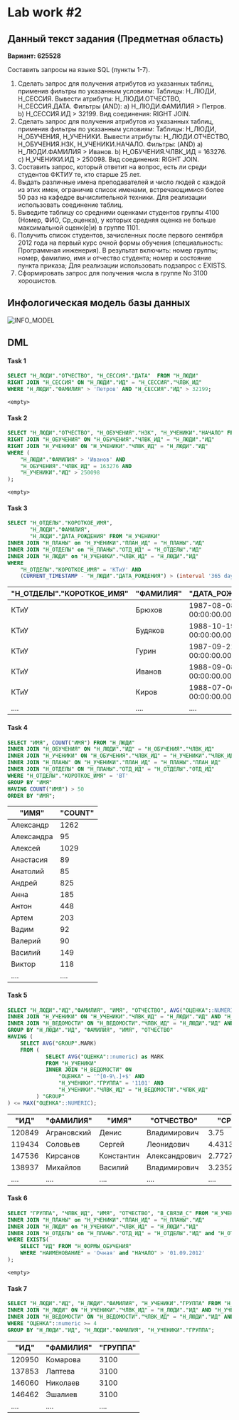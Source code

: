 # Lab work #2

## Данный текст задания (Предметная область)

**Вариант: 625528**

Составить запросы на языке SQL (пункты 1-7).

1. Сделать запрос для получения атрибутов из указанных таблиц, применив фильтры по указанным условиям:
Таблицы: Н_ЛЮДИ, Н_СЕССИЯ.
Вывести атрибуты: Н_ЛЮДИ.ОТЧЕСТВО, Н_СЕССИЯ.ДАТА.
Фильтры (AND): 
a) Н_ЛЮДИ.ФАМИЛИЯ > Петров.
b) Н_СЕССИЯ.ИД > 32199.
Вид соединения: RIGHT JOIN.
2. Сделать запрос для получения атрибутов из указанных таблиц, применив фильтры по указанным условиям:
Таблицы: Н_ЛЮДИ, Н_ОБУЧЕНИЯ, Н_УЧЕНИКИ.
Вывести атрибуты: Н_ЛЮДИ.ОТЧЕСТВО, Н_ОБУЧЕНИЯ.НЗК, Н_УЧЕНИКИ.НАЧАЛО.
Фильтры: (AND)
a) Н_ЛЮДИ.ФАМИЛИЯ > Иванов.
b) Н_ОБУЧЕНИЯ.ЧЛВК_ИД = 163276.
c) Н_УЧЕНИКИ.ИД > 250098.
Вид соединения: RIGHT JOIN.
3. Составить запрос, который ответит на вопрос, есть ли среди студентов ФКТИУ те, кто старше 25 лет.
4. Выдать различные имена преподавателей и число людей с каждой из этих имен, ограничив список именами, встречающимися более 50 раз на кафедре вычислительной техники.
Для реализации использовать соединение таблиц.
5. Выведите таблицу со средними оценками студентов группы 4100 (Номер, ФИО, Ср_оценка), у которых средняя оценка не больше максимальной оценк(е|и) в группе 1101.
6. Получить список студентов, зачисленных после первого сентября 2012 года на первый курс очной формы обучения (специальность: Программная инженерия). В результат включить:
номер группы;
номер, фамилию, имя и отчество студента;
номер и состояние пункта приказа;
Для реализации использовать подзапрос с EXISTS.
7. Сформировать запрос для получения числа в группе No 3100 хорошистов.

## Инфологическая модель базы данных

![INFO_MODEL](Database_Schema.png)

## DML

#### Task 1

```sql
SELECT "Н_ЛЮДИ"."ОТЧЕСТВО", "Н_СЕССИЯ"."ДАТА"  FROM "Н_ЛЮДИ"
RIGHT JOIN "Н_СЕССИЯ" ON "Н_ЛЮДИ"."ИД" = "Н_СЕССИЯ"."ЧЛВК_ИД"
WHERE "Н_ЛЮДИ"."ФАМИЛИЯ" > 'Петров' AND "Н_СЕССИЯ"."ИД" > 32199;
```

`<empty>`

#### Task 2

```sql
SELECT "Н_ЛЮДИ"."ОТЧЕСТВО", "Н_ОБУЧЕНИЯ"."НЗК", "Н_УЧЕНИКИ"."НАЧАЛО" FROM "Н_ЛЮДИ"
RIGHT JOIN "Н_ОБУЧЕНИЯ" ON "Н_ОБУЧЕНИЯ"."ЧЛВК_ИД" = "Н_ЛЮДИ"."ИД"
RIGHT JOIN "Н_УЧЕНИКИ" ON "Н_УЧЕНИКИ"."ЧЛВК_ИД" = "Н_ЛЮДИ"."ИД"
WHERE (
    "Н_ЛЮДИ"."ФАМИЛИЯ" > 'Иванов' AND
    "Н_ОБУЧЕНИЯ"."ЧЛВК_ИД" = 163276 AND
    "Н_УЧЕНИКИ"."ИД" > 250098
);
```

`<empty>`

#### Task 3

```sql
SELECT "Н_ОТДЕЛЫ"."КОРОТКОЕ_ИМЯ",
       "Н_ЛЮДИ"."ФАМИЛИЯ",
       "Н_ЛЮДИ"."ДАТА_РОЖДЕНИЯ" FROM "Н_УЧЕНИКИ"
INNER JOIN "Н_ПЛАНЫ" on "Н_УЧЕНИКИ"."ПЛАН_ИД" = "Н_ПЛАНЫ"."ИД"
INNER JOIN "Н_ОТДЕЛЫ" on "Н_ПЛАНЫ"."ОТД_ИД" = "Н_ОТДЕЛЫ"."ИД"
INNER JOIN "Н_ЛЮДИ" on "Н_УЧЕНИКИ"."ЧЛВК_ИД" = "Н_ЛЮДИ"."ИД"
WHERE
    "Н_ОТДЕЛЫ"."КОРОТКОЕ_ИМЯ" = 'КТиУ' AND
    (CURRENT_TIMESTAMP - "Н_ЛЮДИ"."ДАТА_РОЖДЕНИЯ") > (interval '365 days' * 25);
```

| **"Н_ОТДЕЛЫ"."КОРОТКОЕ_ИМЯ"** | **"ФАМИЛИЯ"** | **"ДАТА_РОЖДЕНИЯ"** |
|----|----|----|
|КТиУ|Брюхов|1987-08-08 00:00:00.000000|
|КТиУ|Будяков|1988-10-19 00:00:00.000000|
|КТиУ|Гурин|1987-09-21 00:00:00.000000|
|КТиУ|Иванов|1988-09-08 00:00:00.000000|
|КТиУ|Киров|1988-07-06 00:00:00.000000|
|....|....|....|


#### Task 4

```sql
SELECT "ИМЯ", COUNT("ИМЯ") FROM "Н_ЛЮДИ"
INNER JOIN "Н_ОБУЧЕНИЯ" ON "Н_ЛЮДИ"."ИД" = "Н_ОБУЧЕНИЯ"."ЧЛВК_ИД"
INNER JOIN "Н_УЧЕНИКИ" ON "Н_ОБУЧЕНИЯ"."ЧЛВК_ИД" = "Н_УЧЕНИКИ"."ЧЛВК_ИД"
INNER JOIN "Н_ПЛАНЫ" ON "Н_УЧЕНИКИ"."ПЛАН_ИД" = "Н_ПЛАНЫ"."ПЛАН_ИД"
INNER JOIN "Н_ОТДЕЛЫ" ON "Н_ПЛАНЫ"."ОТД_ИД" = "Н_ОТДЕЛЫ"."ОТД_ИД"
WHERE "Н_ОТДЕЛЫ"."КОРОТКОЕ_ИМЯ" = 'ВТ'
GROUP BY "ИМЯ"
HAVING COUNT("ИМЯ") > 50
ORDER BY "ИМЯ";
```

| **"ИМЯ"** | **"COUNT"** 
|----|----|
|Александр|1262|
|Александра|95|
|Алексей|1029|
|Анастасия|89|
|Анатолий|85|
|Андрей|825|
|Анна|185|
|Антон|448|
|Артем|203|
|Вадим|92|
|Валерий|90|
|Василий|149|
|Виктор|118|
|....|....|

#### Task 5

```sql
SELECT "Н_ЛЮДИ"."ИД","ФАМИЛИЯ", "ИМЯ", "ОТЧЕСТВО", AVG("ОЦЕНКА"::NUMERIC) FROM "Н_ЛЮДИ"
INNER JOIN "Н_УЧЕНИКИ" ON "Н_УЧЕНИКИ"."ЧЛВК_ИД" = "Н_ЛЮДИ"."ИД" AND "Н_УЧЕНИКИ"."ГРУППА" = '4100'
INNER JOIN "Н_ВЕДОМОСТИ" ON "Н_ВЕДОМОСТИ"."ЧЛВК_ИД" = "Н_ЛЮДИ"."ИД" AND "ОЦЕНКА" ~ '^[0-9\.]+$'
GROUP BY "Н_ЛЮДИ"."ИД", "ФАМИЛИЯ", "ИМЯ", "ОТЧЕСТВО"
HAVING (
    SELECT AVG("GROUP".MARK)
    FROM (
            SELECT AVG("ОЦЕНКА"::numeric) as MARK
            FROM "Н_УЧЕНИКИ"
            INNER JOIN "Н_ВЕДОМОСТИ" ON
                "ОЦЕНКА" ~ '^[0-9\.]+$' AND
                "Н_УЧЕНИКИ"."ГРУППА" = '1101' AND
                "Н_УЧЕНИКИ"."ЧЛВК_ИД" = "Н_ВЕДОМОСТИ"."ЧЛВК_ИД"
         ) "GROUP"
) <= MAX("ОЦЕНКА"::NUMERIC);
```
|"ИД"|"ФАМИЛИЯ"|"ИМЯ"|"ОТЧЕСТВО"|"СРЕД_ОЦЕНКА"|
|----|----|----|----|----|
|120849|Аграновский|Денис|Владимирович|3.75|
|119434|Соловьев|Сергей|Леонидович|4.4313725490196078|
|147536|Кирсанов|Константин|Александрович|2.7727272727272727|
|138937|Михайлов|Василий|Владимирович|3.2352941176470588|
|....|....|....|....|....|

#### Task 6

```sql
SELECT "ГРУППА", "ЧЛВК_ИД", "ИМЯ", "ОТЧЕСТВО", "В_СВЯЗИ_С" FROM "Н_УЧЕНИКИ"
INNER JOIN "Н_ПЛАНЫ" on "Н_УЧЕНИКИ"."ПЛАН_ИД" = "Н_ПЛАНЫ"."ИД"
INNER JOIN "Н_ЛЮДИ" on "Н_УЧЕНИКИ"."ЧЛВК_ИД" = "Н_ЛЮДИ"."ИД"
INNER JOIN "Н_ОТДЕЛЫ" on "Н_ПЛАНЫ"."ОТД_ИД" = "Н_ОТДЕЛЫ"."ИД" and "Н_ОТДЕЛЫ"."КОРОТКОЕ_ИМЯ" = 'ПИиКТ'
WHERE EXISTS(
    SELECT "ИД" FROM "Н_ФОРМЫ_ОБУЧЕНИЯ"
    WHERE "НАИМЕНОВАНИЕ" = 'Очная' and "НАЧАЛО" > '01.09.2012'
);
```

`<empty>`

#### Task 7

```sql
SELECT "Н_ЛЮДИ"."ИД", "Н_ЛЮДИ"."ФАМИЛИЯ", "Н_УЧЕНИКИ"."ГРУППА" FROM "Н_УЧЕНИКИ"
INNER JOIN "Н_ЛЮДИ" ON "Н_УЧЕНИКИ"."ЧЛВК_ИД" = "Н_ЛЮДИ"."ИД" AND "Н_УЧЕНИКИ"."ГРУППА" = '3100'
INNER JOIN "Н_ВЕДОМОСТИ" ON "Н_ВЕДОМОСТИ"."ЧЛВК_ИД" = "Н_ЛЮДИ"."ИД" AND "ОЦЕНКА" ~ '^[0-9\.]+$'
WHERE "ОЦЕНКА"::numeric >= 4
GROUP BY "Н_ЛЮДИ"."ИД", "Н_ЛЮДИ"."ФАМИЛИЯ", "Н_УЧЕНИКИ"."ГРУППА";
```

|"ИД"|"ФАМИЛИЯ"|"ГРУППА"|
|----|----|----|
|120950|Комарова|3100|
|137853|Лаптева|3100|
|146060|Николаев|3100|
|146462|Эшалиев|3100|
|....|....|....|
